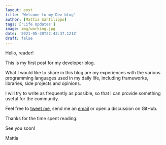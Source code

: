 ```yaml
---
layout: post
title: 'Welcome to my Dev blog'
author: [Mattia Sanfilippo]
tags: ['Life Updates']
image: img/working.jpg
date: '2021-05-20T22:43:37.121Z'
draft: false
---
```


Hello, reader!

This is my first post for my developer blog.

What I would like to share in this blog are my experiences with the various programming languages used in my daily life, including frameworks, libraries, side projects and opinions.

I will try to write as frequently as possible, so that I can provide something useful for the community.

Feel free to [tweet me](https://twitter.com/imattolo), send me an [email](mailto:info@mattiasanfilippo.dev) or open a discussion on GitHub.

Thanks for the time spent reading.

See you soon!

Mattia
